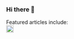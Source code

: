 ### Hi there 👋

Featured articles include:
<br/>
<a title="Android Weekly Issue 486" href="https://androidweekly.net/issues/issue-486"><img alt="Badge" src="https://androidweekly.net/issues/issue-486/badge" height="20px"></img></a>

<!--
**raamcosta/raamcosta** is a ✨ _special_ ✨ repository because its `README.md` (this file) appears on your GitHub profile.

Here are some ideas to get you started:

- 🔭 I’m currently working on ...
- 🌱 I’m currently learning ...
- 👯 I’m looking to collaborate on ...
- 🤔 I’m looking for help with ...
- 💬 Ask me about ...
- 📫 How to reach me: ...
- 😄 Pronouns: ...
- ⚡ Fun fact: ...
-->
